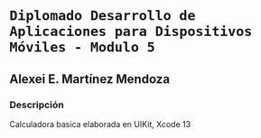 **`Diplomado Desarrollo de Aplicaciones para Dispositivos Móviles - Modulo 5`**
===========

## Alexei E. Martínez Mendoza

### Descripción
Calculadora basica elaborada en UIKit, Xcode 13
